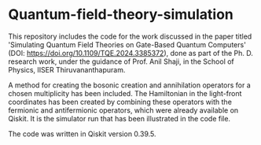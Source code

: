 # Quantum-field-theory-simulation
This repository includes the code for the work discussed in the paper titled 'Simulating Quantum Field Theories on Gate-Based Quantum Computers' (DOI: https://doi.org/10.1109/TQE.2024.3385372), done as part of the Ph. D. research work, under the guidance of Prof. Anil Shaji, in the School of Physics, IISER Thiruvananthapuram.

A method for creating the bosonic creation and annihilation operators for a chosen multiplicity has been included. The Hamiltonian in the light-front coordinates has been created by combining these operators with the fermionic and antifermionic operators, which were already available on Qiskit. It is the simulator run that has been illustrated in the code file. 

The code was written in Qiskit version 0.39.5. 
